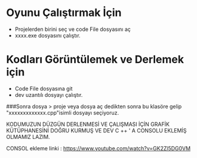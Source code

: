 # Oyunu Çalıştırmak İçin

- Projelerden birini seç ve code File dosyasını aç
- xxxx.exe dosyasını çalıştır.


# Kodları Görüntülemek ve Derlemek için 

- Code File dosyasına git 
- dev uzantılı dosyayı çalıştır.


###Sonra
dosya > proje veya dosya aç  dedikten sonra
bu klasöre gelip 
"xxxxxxxxxxxxx.cpp"isimli dosyayı seçiyoruz.




KODUMUZUN DÜZGÜN DERLENMESİ VE ÇALIŞMASI İÇİN 
GRAFİK KÜTÜPHANESİNİ DOĞRU KURMUŞ VE DEV C ++ ' A CONSOLU EKLEMİŞ OLMAMIZ LAZIM.

CONSOL ekleme linki : https://www.youtube.com/watch?v=GK2Zl5DG0VM
